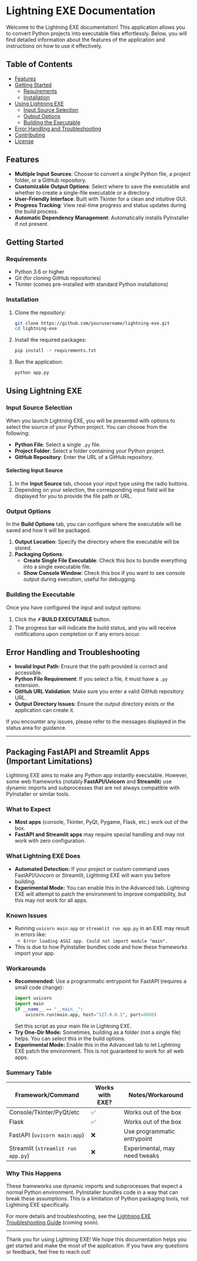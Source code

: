 # Lightning EXE Documentation

Welcome to the Lightning EXE documentation! This application allows you to convert Python projects into executable files effortlessly. Below, you will find detailed information about the features of the application and instructions on how to use it effectively.

## Table of Contents
- [Features](#features)
- [Getting Started](#getting-started)
  - [Requirements](#requirements)
  - [Installation](#installation)
- [Using Lightning EXE](#using-lightning-exe)
  - [Input Source Selection](#input-source-selection)
  - [Output Options](#output-options)
  - [Building the Executable](#building-the-executable)
- [Error Handling and Troubleshooting](#error-handling-and-troubleshooting)
- [Contributing](#contributing)
- [License](#license)

## Features
- **Multiple Input Sources**: Choose to convert a single Python file, a project folder, or a GitHub repository.
- **Customizable Output Options**: Select where to save the executable and whether to create a single-file executable or a directory.
- **User-Friendly Interface**: Built with Tkinter for a clean and intuitive GUI.
- **Progress Tracking**: View real-time progress and status updates during the build process.
- **Automatic Dependency Management**: Automatically installs PyInstaller if not present.

## Getting Started

### Requirements
- Python 3.6 or higher
- Git (for cloning GitHub repositories)
- Tkinter (comes pre-installed with standard Python installations)

### Installation
1. Clone the repository:
   ```bash
   git clone https://github.com/yourusername/lightning-exe.git
   cd lightning-exe
   ```

2. Install the required packages:
   ```bash
   pip install -r requirements.txt
   ```

3. Run the application:
   ```bash
   python app.py
   ```

## Using Lightning EXE

### Input Source Selection
When you launch Lightning EXE, you will be presented with options to select the source of your Python project. You can choose from the following:

- **Python File**: Select a single `.py` file.
- **Project Folder**: Select a folder containing your Python project.
- **GitHub Repository**: Enter the URL of a GitHub repository.

#### Selecting Input Source
1. In the **Input Source** tab, choose your input type using the radio buttons.
2. Depending on your selection, the corresponding input field will be displayed for you to provide the file path or URL.

### Output Options
In the **Build Options** tab, you can configure where the executable will be saved and how it will be packaged.

1. **Output Location**: Specify the directory where the executable will be stored.
2. **Packaging Options**:
   - **Create Single File Executable**: Check this box to bundle everything into a single executable file.
   - **Show Console Window**: Check this box if you want to see console output during execution, useful for debugging.

### Building the Executable
Once you have configured the input and output options:

1. Click the **⚡ BUILD EXECUTABLE** button.
2. The progress bar will indicate the build status, and you will receive notifications upon completion or if any errors occur.

## Error Handling and Troubleshooting
- **Invalid Input Path**: Ensure that the path provided is correct and accessible.
- **Python File Requirement**: If you select a file, it must have a `.py` extension.
- **GitHub URL Validation**: Make sure you enter a valid GitHub repository URL.
- **Output Directory Issues**: Ensure the output directory exists or the application can create it.

If you encounter any issues, please refer to the messages displayed in the status area for guidance.

---

## Packaging FastAPI and Streamlit Apps (Important Limitations)

Lightning EXE aims to make any Python app instantly executable. However, some web frameworks (notably **FastAPI/Uvicorn** and **Streamlit**) use dynamic imports and subprocesses that are not always compatible with PyInstaller or similar tools.

### What to Expect
- **Most apps** (console, Tkinter, PyQt, Pygame, Flask, etc.) work out of the box.
- **FastAPI and Streamlit apps** may require special handling and may not work with zero configuration.

### What Lightning EXE Does
- **Automated Detection:** If your project or custom command uses FastAPI/Uvicorn or Streamlit, Lightning EXE will warn you before building.
- **Experimental Mode:** You can enable this in the Advanced tab. Lightning EXE will attempt to patch the environment to improve compatibility, but this may not work for all apps.

### Known Issues
- Running `uvicorn main:app` or `streamlit run app.py` in an EXE may result in errors like:
  - `Error loading ASGI app. Could not import module "main".`
- This is due to how PyInstaller bundles code and how these frameworks import your app.

### Workarounds
- **Recommended:** Use a programmatic entrypoint for FastAPI (requires a small code change):
  ```python
  import uvicorn
  import main
  if __name__ == "__main__":
      uvicorn.run(main.app, host="127.0.0.1", port=8000)
  ```
  Set this script as your main file in Lightning EXE.
- **Try One-Dir Mode:** Sometimes, building as a folder (not a single file) helps. You can select this in the build options.
- **Experimental Mode:** Enable this in the Advanced tab to let Lightning EXE patch the environment. This is not guaranteed to work for all web apps.

### Summary Table
| Framework/Command         | Works with EXE? | Notes/Workaround                |
|--------------------------|-----------------|---------------------------------|
| Console/Tkinter/PyQt/etc | ✅              | Works out of the box            |
| Flask                    | ✅              | Works out of the box            |
| FastAPI (`uvicorn main:app`) | ❌          | Use programmatic entrypoint     |
| Streamlit (`streamlit run app.py`) | ❌   | Experimental, may need tweaks   |

### Why This Happens
These frameworks use dynamic imports and subprocesses that expect a normal Python environment. PyInstaller bundles code in a way that can break these assumptions. This is a limitation of Python packaging tools, not Lightning EXE specifically.

For more details and troubleshooting, see the [Lightning EXE Troubleshooting Guide](#) (coming soon).

---

Thank you for using Lightning EXE! We hope this documentation helps you get started and make the most of the application. If you have any questions or feedback, feel free to reach out!